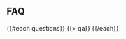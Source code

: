 ﻿---
questions:
- question:
    Czym jest hakaton?
  answer:
    Hakaton to wydarzenie, gdzie ludzie spotykają się razem i rozwijają wspaniałe technologie w krótkim okresie czasu. Można o nim myśleć jako o twórczym maratonie, w rezultacie którego dysponujesz pewnym produktem, którym możesz się pochwalić.
- question:
    Kto organizuje polski hakaton Code for the Kingdom w roku 2016?
  answer:
    Ten hakaton jest organizowany przez amerykańską, chrześcijańską organizację Leadership Network we współpracy z grupą miejscowych organizatorów.
- question:
    W jakim celu jest organizowany ten hakaton?
  answer:
    Hackathon jest wydarzeniem non­profit, które ma zachęcić do rozpoczęcia oraz kontynuowania współpracy w ramach większego ekosystemu osób twórczych w różnorodnych dziedzinach (takich jak programiści, projektanci, twórcy, przedsiębiorcy oraz liderzy kościołów, organizacji non­profit oraz rynku), które pasjonują się tworzeniem technologii. Osoby te z chrześcijańskiej perspektywy podejmą się wyzwań w naszym społeczeństwie, naszych wspólnotach, naszych kościołach oraz w naszym życiu duchowym.
- question:
    Nie jestem chrześcijaninem. Czy mimo to mogę wziąć udział w tym hakatonie?
  answer:
    Tak.
- question:
    A co, jeśli nie potrafię programować (pisać programów komputerowych)?
  answer:
    Każda osoba ma coś do zaoferowania, co może pomóc zmieniać życie ludzi. Jeśli przyjdziesz ze swoimi pomysłami, spotkasz się z osobami biegłymi w nowoczesnych technologiach, którzy chętnie widzieliby Ciebie w swoim zespole.
- question:
    Czy mam przynieść mój własny komputer (np. laptop, notebook)?
  answer:
    Tak. My nie mamy na wyposażeniu komputerów. Proszę, przynieś wszystko, co jest Tobie potrzebne do pisania programów.
- question:
    Nie mogę zostać przez cały czas hakatonu, czy w takim razie mogę wziąć udział w części wydarzenia?
  answer:
    Tak. Zdajemy sobie sprawę, że 47 godzin to długi czas i są ludzie, którzy mają inne zobowiązania lub wolą pracować zdalnie, albo potrzebują pójść do domu/hotelu, aby odpocząć lub wziąć prysznic. Jednak powinieneś być obecny na początkowych kilku godzinach "startup demos" oraz kiedyś powinieneś być i wykonać trochę prac na miejscu prowadzenia hakatonu. Także powinieneś być obecnym w czasie kilku godzin w ostatnim dniu, kiedy będą odbywać się prezentacje oraz oceny projektów przez jury.
- question:
    Czy mogę zaprezentować projekty, które już zrobiłem?
  answer:
    Możesz budować w oparciu o projekty i technologie, które już masz, ale cokolwiek zaprezentujesz, musi to zawierać nowy kod napisany dla przynajmniej jednego z wyzwań hakatonu i musisz przynajmniej część kodu napisać w czasie trwania hakatonu, w miejscu, gdzie hakaton się odbywa.
- question:
    Czy zespoły, które budują w oparciu o już posiadane technologie, nie mają nieuczciwej przewagi nade mną, jeśli ja planuję rozpocząć pisanie programu podczas samego hakatonu?
  answer:
    Jesteśmy odmiennego zdania. Planowane są osobne nagrody dla zespołów, które prezentują rozwiązania oparte o już posiadane technologie, oraz osobne dla zespołów, które planują rozpocząć pracę na hakatonie. Chcemy wyróżnić wszystkich, niezależnie od tego, czy pracowałaś już nad czymś, co Ciebie pasjonuje, czy zdecydowałaś się na pracę nad czymś zupełnie nowym.
- question:
    Czy muszę pracować cały czas, bez przerwy?
  answer:
    Nie. Miejsce hakatonu będzie dostępne cały czas, bez przerwy, ale to zależy od Ciebie oraz Twojego zespołu, kiedy będziecie pracować.
- question:
    Czy będę mogła testowo pokazać swoją prezentację przed końcową prezentacją?
  answer:
    Tak!
- question:
    Kto będzie obecny na końcowych prezentacjach?
  answer:
    Końcowe prezentacje są publiczne, aczkolwiek przestrzeń jest ograniczona. Spodziewaj się mieszaniny uczestników, osób zarządzających z firm nowoczesnych technologii, inwestorów, "aniołów biznesu", liderów wspólnot i organizacji non-profit, prasy oraz zainteresowanych osób.
- question:
    Jakiego oznaczenia (ang. hashtag) hakaton używa w ramach serwisu Twitter?
  answer:
    \#C4TK
- question:
    Kto będzie oceniał projekty?
  answer:
    Skład jury będzie podany w późniejszym czasie, bliżej terminu rozpoczęcia hakatonu.
- question:
    Jakie będą kryteria oceny projektów?
  answer:
    Jury będzie oceniać wpływ na budowanie Królestwa Bożego, opłacalność, innowacyjność, oryginalność oraz kompletność projektu.                                        
---
## <i class="icon fa-question-circle"></i> FAQ
{{#each questions}}
  {{> qa}}
{{/each}}
